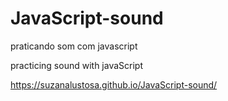 # JavaScript-sound

praticando som com javascript

practicing sound with javaScript

https://suzanalustosa.github.io/JavaScript-sound/
